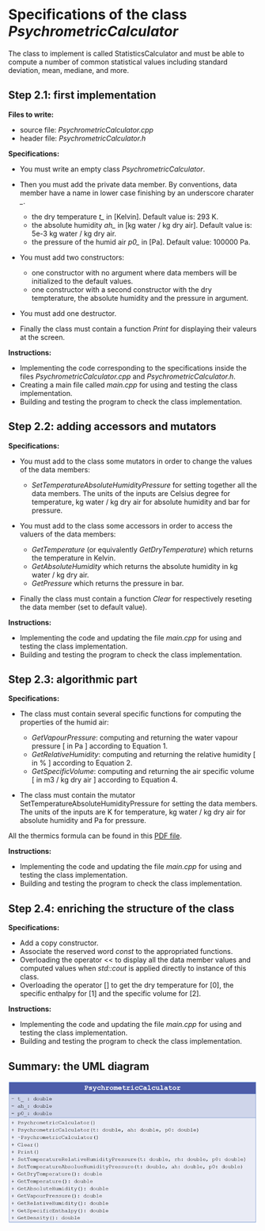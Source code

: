 # Specifications of the class *PsychrometricCalculator*

The class to implement is called StatisticsCalculator and must be able to compute a number
of common statistical values including standard deviation, mean, mediane, and more.

## Step 2.1: first implementation

**Files to write:**
  - source file: *PsychrometricCalculator.cpp*
  - header file: *PsychrometricCalculator.h*

**Specifications:**
  - You must write an empty class *PsychrometricCalculator*. 
  
  - Then you must add the private data member. By conventions, data member have a name in lower case finishing by an underscore charater *_*.
    - the dry temperature *t_* in [Kelvin]. Default value is: 293 K.
	- the absolute humidity *ah_* in [kg water / kg dry air]. Default value is: 5e-3 kg water / kg dry air.
	- the pressure of the humid air *p0_* in [Pa]. Default value: 100000 Pa.
	
	
  - You must add two constructors:
    - one constructor with no argument where data members will be initialized to the default values.
    - one constructor with a second constructor with the dry tempterature, the absolute humidity and the pressure in argument.
	
  - You must add one destructor.
	
  - Finally the class must contain a function *Print* for displaying their valeurs at the screen.
  
**Instructions:**
  - Implementing the code corresponding to the specifications inside the files *PsychrometricCalculator.cpp* and *PsychrometricCalculator.h*.
  - Creating a main file called *main.cpp* for using and testing the class implementation.
  - Building and testing the program to check the class implementation.
  
## Step 2.2: adding accessors and mutators

**Specifications:**
  - You must add to the class some mutators in order to change the values of the data members:
    - *SetTemperatureAbsoluteHumidityPressure* for setting together all the data members. The units of the inputs are Celsius degree for temperature, kg
water / kg dry air for absolute humidity and bar for pressure.
	 
  - You must add to the class some accessors in order to access the valuers of the data members:
    - *GetTemperature* (or equivalently *GetDryTemperature*) which returns the temperature in Kelvin.
	- *GetAbsoluteHumidity* which returns the absolute humidity in kg water / kg dry air.
	- *GetPressure* which returns the pressure in bar.
  
  - Finally the class must contain a function *Clear* for respectively reseting the data member (set to default value).
   
**Instructions:**
  - Implementing the code and updating the file *main.cpp* for using and testing the class implementation.
  - Building and testing the program to check the class implementation.

## Step 2.3: algorithmic part

**Specifications:** 
  - The class must contain several specific functions for computing the properties of the humid air:
    - *GetVapourPressure*: computing and returning the water vapour pressure [ in Pa ]
according to Equation 1.
    - *GetRelativeHumidity*: computing and returning the relative humidity [ in % ]
according to Equation 2.
    - *GetSpecificVolume*: computing and returning the air specific volume [ in m3 / kg dry air ] according to Equation 4.

  - The class must contain the mutator SetTemperatureAbsoluteHumidityPressure for setting the data members. The units of the inputs are K for temperature, kg water / kg dry air for absolute humidity and Pa for pressure.

All the thermics formula can be found in this [PDF file](psychrometric_formulas.pdf).

**Instructions:**
  - Implementing the code and updating the file *main.cpp* for using and testing the class implementation.
  - Building and testing the program to check the class implementation.
 
## Step 2.4: enriching the structure of the class

**Specifications:** 
  - Add a copy constructor.
  - Associate the reserved word *const* to the appropriated functions.
  - Overloading the operator << to display all the data member values and computed values when *std::cout* is applied directly to instance of this
class.
  - Overloading the operator [] to get the dry temperature for [0], the specific enthalpy for [1] and the specific volume
for [2].

**Instructions:**
  - Implementing the code and updating the file *main.cpp* for using and testing the class implementation.
  - Building and testing the program to check the class implementation.
  
  
## Summary: the UML diagram 

   ![wizard1](../doc/session2/psychrometric_uml.png)
